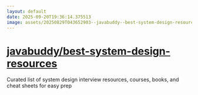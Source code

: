 ```yaml
---
layout: default
date: 2025-09-20T19:36:14.375513
image: assets/20250829T043652903--javabuddy--best-system-design-resources--20250920T060910842--cropped.png
---
```


# [javabuddy/best-system-design-resources](https://github.com/javabuddy/best-system-design-resources)

Curated list of system design interview resources, courses, books, and cheat sheets for easy prep
